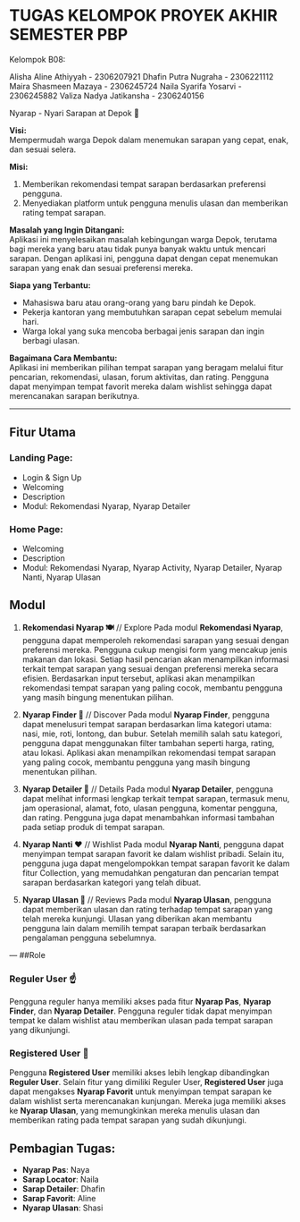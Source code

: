 # TUGAS KELOMPOK PROYEK AKHIR SEMESTER PBP 

Kelompok B08:

Alisha Aline Athiyyah - 2306207921
Dhafin Putra Nugraha - 2306221112
Maira Shasmeen Mazaya - 2306245724
Naila Syarifa Yosarvi - 2306245882
Valiza Nadya Jatikansha - 2306240156

Nyarap - Nyari Sarapan at Depok 🍳

**Visi:**  
Mempermudah warga Depok dalam menemukan sarapan yang cepat, enak, dan sesuai selera.

**Misi:**  
1. Memberikan rekomendasi tempat sarapan berdasarkan preferensi pengguna.
2. Menyediakan platform untuk pengguna menulis ulasan dan memberikan rating tempat sarapan.

**Masalah yang Ingin Ditangani:**  
Aplikasi ini menyelesaikan masalah kebingungan warga Depok, terutama bagi mereka yang baru atau tidak punya banyak waktu untuk mencari sarapan. Dengan aplikasi ini, pengguna dapat dengan cepat menemukan sarapan yang enak dan sesuai preferensi mereka.

**Siapa yang Terbantu:**  
- Mahasiswa baru atau orang-orang yang baru pindah ke Depok.
- Pekerja kantoran yang membutuhkan sarapan cepat sebelum memulai hari.
- Warga lokal yang suka mencoba berbagai jenis sarapan dan ingin berbagi ulasan.

**Bagaimana Cara Membantu:**  
Aplikasi ini memberikan pilihan tempat sarapan yang beragam melalui fitur pencarian, rekomendasi, ulasan, forum aktivitas, dan rating. Pengguna dapat menyimpan tempat favorit mereka dalam wishlist sehingga dapat merencanakan sarapan berikutnya.

---

## Fitur Utama

### Landing Page:
- Login & Sign Up
- Welcoming
- Description
- Modul: Rekomendasi Nyarap, Nyarap Detailer 

### Home Page:
- Welcoming
- Description
- Modul: Rekomendasi Nyarap, Nyarap Activity, Nyarap Detailer, Nyarap Nanti, Nyarap Ulasan

## Modul
1. **Rekomendasi Nyarap 🍽️** // Explore
   Pada modul **Rekomendasi Nyarap**, pengguna dapat memperoleh rekomendasi sarapan yang sesuai dengan preferensi mereka. Pengguna cukup mengisi form yang mencakup jenis makanan dan lokasi. Setiap hasil pencarian akan menampilkan informasi terkait tempat sarapan yang sesuai dengan preferensi mereka secara efisien. Berdasarkan input tersebut, aplikasi akan menampilkan rekomendasi tempat sarapan yang paling cocok, membantu pengguna yang masih bingung menentukan pilihan.

2. **Nyarap Finder 📍** // Discover 
   Pada modul **Nyarap Finder**, pengguna dapat menelusuri tempat sarapan berdasarkan lima kategori utama: nasi, mie, roti, lontong, dan bubur. Setelah memilih salah satu kategori, pengguna dapat menggunakan filter tambahan seperti harga, rating, atau lokasi. Aplikasi akan menampilkan rekomendasi tempat sarapan yang paling cocok, membantu pengguna yang masih bingung menentukan pilihan.

3. **Nyarap Detailer 🍲** // Details 
   Pada modul **Nyarap Detailer**, pengguna dapat melihat informasi lengkap terkait tempat sarapan, termasuk menu, jam operasional, alamat, foto, ulasan pengguna, komentar pengguna, dan rating. Pengguna juga dapat menambahkan informasi tambahan pada setiap produk di tempat sarapan. 

4. **Nyarap Nanti ❤️** // Wishlist
   Pada modul **Nyarap Nanti**, pengguna dapat menyimpan tempat sarapan favorit ke dalam wishlist pribadi. Selain itu, pengguna juga dapat mengelompokkan tempat sarapan favorit ke dalam fitur Collection, yang memudahkan pengaturan dan pencarian tempat sarapan berdasarkan kategori yang telah dibuat.

5. **Nyarap Ulasan 📝** // Reviews
   Pada modul **Nyarap Ulasan**, pengguna dapat memberikan ulasan dan rating terhadap tempat sarapan yang telah mereka kunjungi. Ulasan yang diberikan akan membantu pengguna lain dalam memilih tempat sarapan terbaik berdasarkan pengalaman pengguna sebelumnya.

—
##Role 

### **Reguler User** ☝️
Pengguna reguler hanya memiliki akses pada fitur **Nyarap Pas**, **Nyarap Finder**, dan **Nyarap Detailer**. Pengguna reguler tidak dapat menyimpan tempat ke dalam wishlist atau memberikan ulasan pada tempat sarapan yang dikunjungi.

### **Registered User** 👥
Pengguna **Registered User** memiliki akses lebih lengkap dibandingkan **Reguler User**. Selain fitur yang dimiliki Reguler User, **Registered User** juga dapat mengakses **Nyarap Favorit** untuk menyimpan tempat sarapan ke dalam wishlist serta merencanakan kunjungan. Mereka juga memiliki akses ke **Nyarap Ulasan**, yang memungkinkan mereka menulis ulasan dan memberikan rating pada tempat sarapan yang sudah dikunjungi.

## Pembagian Tugas:
- **Nyarap Pas**: Naya
- **Sarap Locator**: Naila
- **Sarap Detailer**: Dhafin
- **Sarap Favorit**: Aline
- **Nyarap Ulasan**: Shasi


